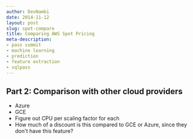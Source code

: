 ```yaml
---
author: DevNambi
date: 2014-11-12
layout: post
slug: spot-compare
title: Comparing AWS Spot Pricing
meta-description: 
- pass summit
- machine learning
- prediction
- feature extraction
- sqlpass
---
```




## Part 2: Comparison with other cloud providers

* Azure
* GCE
* Figure out CPU per scaling factor for each
* How much of a discount is this compared to GCE or Azure, since they don't have this feature?